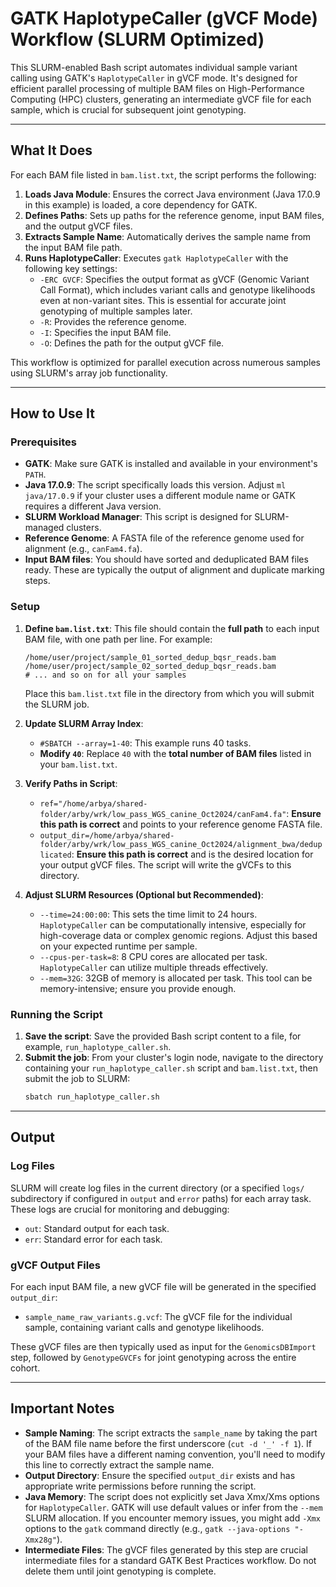 # GATK HaplotypeCaller (gVCF Mode) Workflow (SLURM Optimized)

This SLURM-enabled Bash script automates individual sample variant calling using GATK's `HaplotypeCaller` in gVCF mode. It's designed for efficient parallel processing of multiple BAM files on High-Performance Computing (HPC) clusters, generating an intermediate gVCF file for each sample, which is crucial for subsequent joint genotyping.

---

## What It Does

For each BAM file listed in `bam.list.txt`, the script performs the following:

1.  **Loads Java Module**: Ensures the correct Java environment (Java 17.0.9 in this example) is loaded, a core dependency for GATK.
2.  **Defines Paths**: Sets up paths for the reference genome, input BAM files, and the output gVCF files.
3.  **Extracts Sample Name**: Automatically derives the sample name from the input BAM file path.
4.  **Runs HaplotypeCaller**: Executes `gatk HaplotypeCaller` with the following key settings:
    * `-ERC GVCF`: Specifies the output format as gVCF (Genomic Variant Call Format), which includes variant calls and genotype likelihoods even at non-variant sites. This is essential for accurate joint genotyping of multiple samples later.
    * `-R`: Provides the reference genome.
    * `-I`: Specifies the input BAM file.
    * `-O`: Defines the path for the output gVCF file.

This workflow is optimized for parallel execution across numerous samples using SLURM's array job functionality.

---

## How to Use It

### Prerequisites

* **GATK**: Make sure GATK is installed and available in your environment's `PATH`.
* **Java 17.0.9**: The script specifically loads this version. Adjust `ml java/17.0.9` if your cluster uses a different module name or GATK requires a different Java version.
* **SLURM Workload Manager**: This script is designed for SLURM-managed clusters.
* **Reference Genome**: A FASTA file of the reference genome used for alignment (e.g., `canFam4.fa`).
* **Input BAM files**: You should have sorted and deduplicated BAM files ready. These are typically the output of alignment and duplicate marking steps.

### Setup

1.  **Define `bam.list.txt`**: This file should contain the **full path** to each input BAM file, with one path per line. For example:
    ```
    /home/user/project/sample_01_sorted_dedup_bqsr_reads.bam
    /home/user/project/sample_02_sorted_dedup_bqsr_reads.bam
    # ... and so on for all your samples
    ```
    Place this `bam.list.txt` file in the directory from which you will submit the SLURM job.

2.  **Update SLURM Array Index**:
    * `#SBATCH --array=1-40`: This example runs 40 tasks.
    * **Modify `40`**: Replace `40` with the **total number of BAM files** listed in your `bam.list.txt`.

3.  **Verify Paths in Script**:
    * `ref="/home/arbya/shared-folder/arby/wrk/low_pass_WGS_canine_Oct2024/canFam4.fa"`: **Ensure this path is correct** and points to your reference genome FASTA file.
    * `output_dir=/home/arbya/shared-folder/arby/wrk/low_pass_WGS_canine_Oct2024/alignment_bwa/deduplicated`: **Ensure this path is correct** and is the desired location for your output gVCF files. The script will write the gVCFs to this directory.

4.  **Adjust SLURM Resources (Optional but Recommended)**:
    * `--time=24:00:00`: This sets the time limit to 24 hours. `HaplotypeCaller` can be computationally intensive, especially for high-coverage data or complex genomic regions. Adjust this based on your expected runtime per sample.
    * `--cpus-per-task=8`: 8 CPU cores are allocated per task. `HaplotypeCaller` can utilize multiple threads effectively.
    * `--mem=32G`: 32GB of memory is allocated per task. This tool can be memory-intensive; ensure you provide enough.

### Running the Script

1.  **Save the script**: Save the provided Bash script content to a file, for example, `run_haplotype_caller.sh`.
2.  **Submit the job**: From your cluster's login node, navigate to the directory containing your `run_haplotype_caller.sh` script and `bam.list.txt`, then submit the job to SLURM:
    ```bash
    sbatch run_haplotype_caller.sh
    ```

---

## Output

### Log Files

SLURM will create log files in the current directory (or a specified `logs/` subdirectory if configured in `output` and `error` paths) for each array task. These logs are crucial for monitoring and debugging:

* `out`: Standard output for each task.
* `err`: Standard error for each task.

### gVCF Output Files

For each input BAM file, a new gVCF file will be generated in the specified `output_dir`:

* `sample_name_raw_variants.g.vcf`: The gVCF file for the individual sample, containing variant calls and genotype likelihoods.

These gVCF files are then typically used as input for the `GenomicsDBImport` step, followed by `GenotypeGVCFs` for joint genotyping across the entire cohort.

---

## Important Notes

* **Sample Naming**: The script extracts the `sample_name` by taking the part of the BAM file name before the first underscore (`cut -d '_' -f 1`). If your BAM files have a different naming convention, you'll need to modify this line to correctly extract the sample name.
* **Output Directory**: Ensure the specified `output_dir` exists and has appropriate write permissions before running the script.
* **Java Memory**: The script does not explicitly set Java Xmx/Xms options for `HaplotypeCaller`. GATK will use default values or infer from the `--mem` SLURM allocation. If you encounter memory issues, you might add `-Xmx` options to the `gatk` command directly (e.g., `gatk --java-options "-Xmx28g"`).
* **Intermediate Files**: The gVCF files generated by this step are crucial intermediate files for a standard GATK Best Practices workflow. Do not delete them until joint genotyping is complete.
